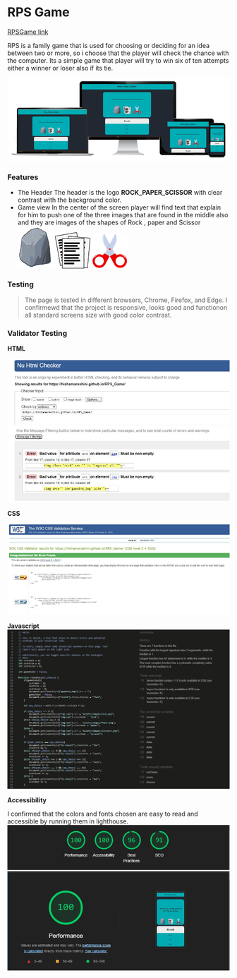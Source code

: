 # **RPS Game**
[RPSGame link](https://hishamarashini.github.io/RPS_Game/)

RPS is a family game that is used for choosing or deciding for an idea between two or more, so i choose that the player will check the chance with the computer.
Its a simple game that player will try to win six of ten attempts either a winner or loser also if its tie.


![resposive](assets/readme_images/responsiv.png)

### Features
- The Header
The header is the logo **ROCK_PAPER_SCISSOR** with clear contrast with the background color.
- Game view
In the center of the screen player will find text that explain for him to push one of the three images that are found in the middle also and they are images of the shapes of Rock , paper and Scissor
<img src="assets/images/rock.png" alt="Rock"  style="width:80px"/> <img src="assets/images/Paper.png" alt="Paper"  style="width:80px"/> <img src="assets/images/scissors.png" alt="Scissor"  style="width:80px"/>

### Testing
>The page is tested in different browsers, Chrome, Firefox, and Edge.
>I confirmewd that the project is responsive, looks good and functionon all standard screens size with good color contrast.

### Validator Testing
**HTML**

![HTML_Validator](assets/readme_images/HTML_Validator.JPG)


**CSS**

![css Validator](assets/readme_images/jigsaw_validator.png)


**Javascript**
![JSHint](assets/readme_images/JShint.JPG)


**Accessibility**

I confirmed that the colors and fonts chosen are easy to read and accessible by running them in lighthouse.
![lighthouse](assets/readme_images/lighthous_test.png)
![performance](assets/readme_images/performance_lighthouse.png)
